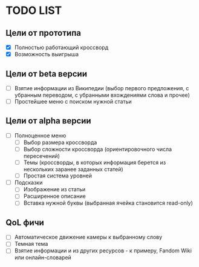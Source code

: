 # TODO LIST
## Цели от прототипа
 - [x] Полностью работающий кроссворд
 - [x] Возможность выигрыша

## Цели от beta версии
 - [ ] Взятие информации из Википедии (выбор первого предложения, с убранным переводом, с убранными вхождениями слова и прочее)
 - [ ] Простейшее меню с поиском нужной статьи

## Цели от alpha версии
 - [ ] Полноценное меню
    - [ ] Выбор размера кроссворда
    - [ ] Выбор сложности кроссворда (ориентировочного числа пересечений)
    - [ ] Темы (кроссворды, в которых информация берется из нескольких заранее заданных статей)
    - [ ] Простая система уровней
 - [ ] Подсказки
   - [ ] Изображение из статьи
   - [ ] Расширенное описание
   - [ ] Вставка нужной буквы (выбранная ячейка становится read-only) 

## QoL фичи
 - [ ] Автоматическое движение камеры к выбранному слову
 - [ ] Темная тема
 - [ ] Взятие информации и из других ресурсов - к примеру, Fandom Wiki или онлайн-словарей